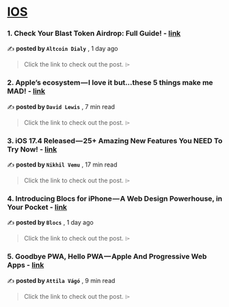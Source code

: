 
<h1><a href=https://medium.com/tag/ios/recommended target="_blank" rel="noopener noreferrer">IOS</a></h1>
<h3>1. Check Your Blast Token Airdrop: Full Guide! - <a href=https://medium.com/@molexuro/check-your-blast-token-airdrop-full-guide-ecede627ec7d?source=tag_recommended_feed---------0-84----------ios----------919889a5_f08c_486f_ab0b_3331bd4b5843------- target="_blank" rel="noopener noreferrer">link</a></h3>

✍️ **posted by `Altcoin Dialy`** <date> , 1 day ago</date>

<blockquote>Click the link to check out the post. ⌲</blockquote>

<h3>2. Apple’s ecosystem — I love it but…these 5 things make me MAD! - <a href=https://medium.com/macoclock/apples-ecosystem-i-love-it-but-these-5-things-make-me-mad-f55730bea4d2?source=tag_recommended_feed---------1-107----------ios----------919889a5_f08c_486f_ab0b_3331bd4b5843------- target="_blank" rel="noopener noreferrer">link</a></h3>

✍️ **posted by `David Lewis`** <date> , 7 min read</date>

<blockquote>Click the link to check out the post. ⌲</blockquote>

<h3>3. iOS 17.4 Released — 25+ Amazing New Features You NEED To Try Now! - <a href=https://medium.com/macoclock/ios-17-4-has-way-more-features-than-weve-expected-25-new-features-changes-363ef3d8fdfe?source=tag_recommended_feed---------2-85----------ios----------919889a5_f08c_486f_ab0b_3331bd4b5843------- target="_blank" rel="noopener noreferrer">link</a></h3>

✍️ **posted by `Nikhil Vemu`** <date> , 17 min read</date>

<blockquote>Click the link to check out the post. ⌲</blockquote>

<h3>4. Introducing Blocs for iPhone — A Web Design Powerhouse, in Your Pocket - <a href=https://medium.com/blocs/introducing-blocs-for-iphone-a-web-design-powerhouse-in-your-pocket-2647f0ab8d10?source=tag_recommended_feed---------3-84----------ios----------919889a5_f08c_486f_ab0b_3331bd4b5843------- target="_blank" rel="noopener noreferrer">link</a></h3>

✍️ **posted by `Blocs`** <date> , 1 day ago</date>

<blockquote>Click the link to check out the post. ⌲</blockquote>

<h3>5. Goodbye PWA, Hello PWA — Apple And Progressive Web Apps - <a href=https://medium.com/gitconnected/goodbye-pwa-hello-pwa-apple-and-progressive-web-apps-817badde11c2?source=tag_recommended_feed---------4-107----------ios----------919889a5_f08c_486f_ab0b_3331bd4b5843------- target="_blank" rel="noopener noreferrer">link</a></h3>

✍️ **posted by `Attila Vágó`** <date> , 9 min read</date>

<blockquote>Click the link to check out the post. ⌲</blockquote>

